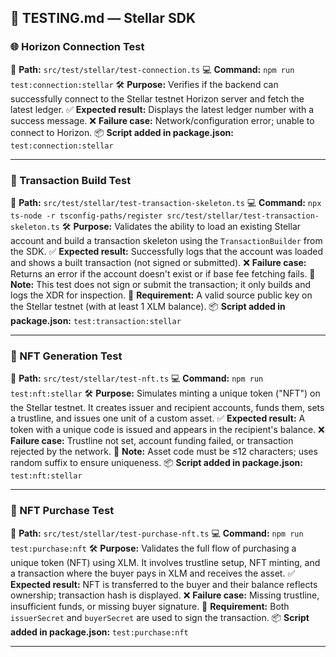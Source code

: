 
## 🧪 TESTING.md — Stellar SDK

### 🌐 Horizon Connection Test

📍 **Path:** `src/test/stellar/test-connection.ts`
💻 **Command:** `npm run test:connection:stellar`
🛠️ **Purpose:** Verifies if the backend can successfully connect to the Stellar testnet Horizon server and fetch the latest ledger.
✅ **Expected result:** Displays the latest ledger number with a success message.
❌ **Failure case:** Network/configuration error; unable to connect to Horizon.
📦 **Script added in package.json:** `test:connection:stellar`

---

### 💸 Transaction Build Test

📍 **Path:** `src/test/stellar/test-transaction-skeleton.ts`
💻 **Command:** `npx ts-node -r tsconfig-paths/register src/test/stellar/test-transaction-skeleton.ts`
🛠️ **Purpose:** Validates the ability to load an existing Stellar account and build a transaction skeleton using the `TransactionBuilder` from the SDK.
✅ **Expected result:** Successfully logs that the account was loaded and shows a built transaction (not signed or submitted).
❌ **Failure case:** Returns an error if the account doesn't exist or if base fee fetching fails.
📎 **Note:** This test does not sign or submit the transaction; it only builds and logs the XDR for inspection.
🔑 **Requirement:** A valid source public key on the Stellar testnet (with at least 1 XLM balance).
📦 **Script added in package.json:** `test:transaction:stellar`

---

### 🌱 NFT Generation Test

📍 **Path:** `src/test/stellar/test-nft.ts`
💻 **Command:** `npm run test:nft:stellar`
🛠️ **Purpose:** Simulates minting a unique token ("NFT") on the Stellar testnet. It creates issuer and recipient accounts, funds them, sets a trustline, and issues one unit of a custom asset.
✅ **Expected result:** A token with a unique code is issued and appears in the recipient's balance.
❌ **Failure case:** Trustline not set, account funding failed, or transaction rejected by the network.
📎 **Note:** Asset code must be ≤12 characters; uses random suffix to ensure uniqueness.
📦 **Script added in package.json:** `test:nft:stellar`

---

### 🛒 NFT Purchase Test

📍 **Path:** `src/test/stellar/test-purchase-nft.ts`
💻 **Command:** `npm run test:purchase:nft`
🛠️ **Purpose:** Validates the full flow of purchasing a unique token (NFT) using XLM. It involves trustline setup, NFT minting, and a transaction where the buyer pays in XLM and receives the asset.
✅ **Expected result:** NFT is transferred to the buyer and their balance reflects ownership; transaction hash is displayed.
❌ **Failure case:** Missing trustline, insufficient funds, or missing buyer signature.
🔐 **Requirement:** Both `issuerSecret` and `buyerSecret` are used to sign the transaction.
📦 **Script added in package.json:** `test:purchase:nft`

---

